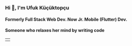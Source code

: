 ### Hi 👋, I'm Ufuk Küçüktopçu

#### Formerly Full Stack Web Dev. Now Jr. Mobile (Flutter) Dev.
#### Someone who relaxes her mind by writing code

<table>
  <tr>
    <td>
      <image src=''>
    </td>
  </tr>
</table>

